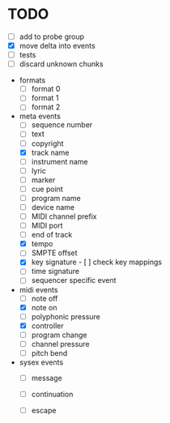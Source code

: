 # TODO

- [ ] add to probe group
- [x] move delta into events
- [ ] tests
- [ ] discard unknown chunks

- formats
    - [ ] format 0
    - [ ] format 1
    - [ ] format 2

- meta events
    - [ ] sequence number
    - [ ] text
    - [ ] copyright
    - [x] track name 
    - [ ] instrument name
    - [ ] lyric
    - [ ] marker
    - [ ] cue point
    - [ ] program name
    - [ ] device name
    - [ ] MIDI channel prefix
    - [ ] MIDI port
    - [ ] end of track
    - [x] tempo
    - [ ] SMPTE offset
    - [x] key signature
          - [ ] check key mappings
    - [ ] time signature
    - [ ] sequencer specific event

- midi events
    - [ ] note off
    - [x] note on
    - [ ] polyphonic pressure
    - [x] controller
    - [ ] program change
    - [ ] channel pressure
    - [ ] pitch bend

- sysex events
    - [ ] message
    - [ ] continuation
    - [ ] escape

